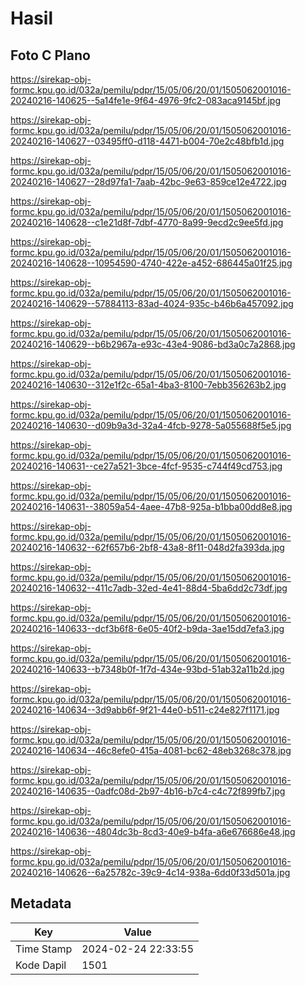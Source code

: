 # Hasil

## Foto C Plano

https://sirekap-obj-formc.kpu.go.id/032a/pemilu/pdpr/15/05/06/20/01/1505062001016-20240216-140625--5a14fe1e-9f64-4976-9fc2-083aca9145bf.jpg

https://sirekap-obj-formc.kpu.go.id/032a/pemilu/pdpr/15/05/06/20/01/1505062001016-20240216-140627--03495ff0-d118-4471-b004-70e2c48bfb1d.jpg

https://sirekap-obj-formc.kpu.go.id/032a/pemilu/pdpr/15/05/06/20/01/1505062001016-20240216-140627--28d97fa1-7aab-42bc-9e63-859ce12e4722.jpg

https://sirekap-obj-formc.kpu.go.id/032a/pemilu/pdpr/15/05/06/20/01/1505062001016-20240216-140628--c1e21d8f-7dbf-4770-8a99-9ecd2c9ee5fd.jpg

https://sirekap-obj-formc.kpu.go.id/032a/pemilu/pdpr/15/05/06/20/01/1505062001016-20240216-140628--10954590-4740-422e-a452-686445a01f25.jpg

https://sirekap-obj-formc.kpu.go.id/032a/pemilu/pdpr/15/05/06/20/01/1505062001016-20240216-140629--57884113-83ad-4024-935c-b46b6a457092.jpg

https://sirekap-obj-formc.kpu.go.id/032a/pemilu/pdpr/15/05/06/20/01/1505062001016-20240216-140629--b6b2967a-e93c-43e4-9086-bd3a0c7a2868.jpg

https://sirekap-obj-formc.kpu.go.id/032a/pemilu/pdpr/15/05/06/20/01/1505062001016-20240216-140630--312e1f2c-65a1-4ba3-8100-7ebb356263b2.jpg

https://sirekap-obj-formc.kpu.go.id/032a/pemilu/pdpr/15/05/06/20/01/1505062001016-20240216-140630--d09b9a3d-32a4-4fcb-9278-5a055688f5e5.jpg

https://sirekap-obj-formc.kpu.go.id/032a/pemilu/pdpr/15/05/06/20/01/1505062001016-20240216-140631--ce27a521-3bce-4fcf-9535-c744f49cd753.jpg

https://sirekap-obj-formc.kpu.go.id/032a/pemilu/pdpr/15/05/06/20/01/1505062001016-20240216-140631--38059a54-4aee-47b8-925a-b1bba00dd8e8.jpg

https://sirekap-obj-formc.kpu.go.id/032a/pemilu/pdpr/15/05/06/20/01/1505062001016-20240216-140632--62f657b6-2bf8-43a8-8f11-048d2fa393da.jpg

https://sirekap-obj-formc.kpu.go.id/032a/pemilu/pdpr/15/05/06/20/01/1505062001016-20240216-140632--411c7adb-32ed-4e41-88d4-5ba6dd2c73df.jpg

https://sirekap-obj-formc.kpu.go.id/032a/pemilu/pdpr/15/05/06/20/01/1505062001016-20240216-140633--dcf3b6f8-6e05-40f2-b9da-3ae15dd7efa3.jpg

https://sirekap-obj-formc.kpu.go.id/032a/pemilu/pdpr/15/05/06/20/01/1505062001016-20240216-140633--b7348b0f-1f7d-434e-93bd-51ab32a11b2d.jpg

https://sirekap-obj-formc.kpu.go.id/032a/pemilu/pdpr/15/05/06/20/01/1505062001016-20240216-140634--3d9abb6f-9f21-44e0-b511-c24e827f1171.jpg

https://sirekap-obj-formc.kpu.go.id/032a/pemilu/pdpr/15/05/06/20/01/1505062001016-20240216-140634--46c8efe0-415a-4081-bc62-48eb3268c378.jpg

https://sirekap-obj-formc.kpu.go.id/032a/pemilu/pdpr/15/05/06/20/01/1505062001016-20240216-140635--0adfc08d-2b97-4b16-b7c4-c4c72f899fb7.jpg

https://sirekap-obj-formc.kpu.go.id/032a/pemilu/pdpr/15/05/06/20/01/1505062001016-20240216-140636--4804dc3b-8cd3-40e9-b4fa-a6e676686e48.jpg

https://sirekap-obj-formc.kpu.go.id/032a/pemilu/pdpr/15/05/06/20/01/1505062001016-20240216-140626--6a25782c-39c9-4c14-938a-6dd0f33d501a.jpg


## Metadata

| Key        | Value               |
| ---------- | ------------------- |
| Time Stamp | 2024-02-24 22:33:55 |
| Kode Dapil | 1501                |



